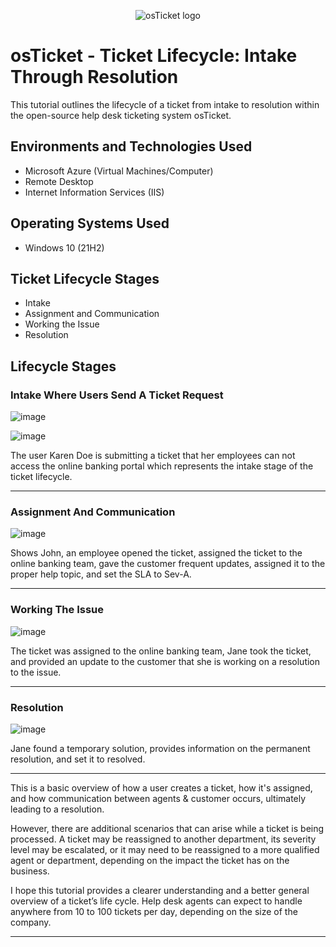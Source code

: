 <p align="center">
<img src="https://i.imgur.com/Clzj7Xs.png" alt="osTicket logo"/>
</p>

<h1>osTicket - Ticket Lifecycle: Intake Through Resolution</h1>
This tutorial outlines the lifecycle of a ticket from intake to resolution within the open-source help desk ticketing system osTicket.<br />

<h2>Environments and Technologies Used</h2>

- Microsoft Azure (Virtual Machines/Computer)
- Remote Desktop
- Internet Information Services (IIS)

<h2>Operating Systems Used </h2>

- Windows 10</b> (21H2)

<h2>Ticket Lifecycle Stages</h2>

- Intake
- Assignment and Communication
- Working the Issue
- Resolution

<h2>Lifecycle Stages</h2>
<h3>Intake Where Users Send A Ticket Request</h3>

![image](https://github.com/user-attachments/assets/c8039388-a609-427f-94ee-f15ccc297ee1)

![image](https://github.com/user-attachments/assets/60662abd-05c2-47ce-b83d-b240767d3fe6)

<p>
The user Karen Doe is submitting a ticket that her employees can not access the online banking portal which represents the intake stage of the ticket lifecycle.
</p>
<hr>
<h3>Assignment And Communication</h3>

![image](https://github.com/user-attachments/assets/819ec945-80bd-40a0-833f-5efe139a8ccf)

<p>Shows John, an employee opened the ticket, assigned the ticket to the online banking team, gave the customer frequent updates, assigned it to the proper help topic, and set the SLA to Sev-A.</p>
<hr>
<h3>Working The Issue</h3>

![image](https://github.com/user-attachments/assets/44ca865f-a70f-4f88-a055-e9bfef272460)

<p>The ticket was assigned to the online banking team, Jane took the ticket, and provided an update to the customer that she is working on a resolution to the issue.</p>
<hr>
<h3>Resolution</h3>

![image](https://github.com/user-attachments/assets/ed8053a1-69cf-4d21-b296-f3766da6e16b)

<p>Jane found a temporary solution, provides information on the permanent resolution, and set it to resolved.</p>
<hr>

<p>This is a basic overview of how a user creates a ticket, how it's assigned, and how communication between agents & customer occurs, ultimately leading to a resolution.

However, there are additional scenarios that can arise while a ticket is being processed. A ticket may be reassigned to another department, its severity level may be escalated, or it may need to be reassigned to a more qualified agent or department, depending on the impact the ticket has on the business.

I hope this tutorial provides a clearer understanding and a better general overview of a ticket’s life cycle. Help desk agents can expect to handle anywhere from 10 to 100 tickets per day, depending on the size of the company.</p>
<hr>
